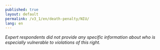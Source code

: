 ```yaml
---
published: true
layout: default
permalink: /v3_1/en/death-penalty/NIU/
lang: en
---
```

_Expert respondents did not provide any specific information about who is especially vulnerable to violations of this right._
